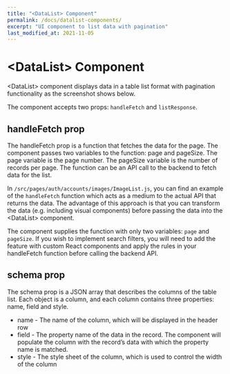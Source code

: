 ```yaml
---
title: "<DataList> Component"
permalink: /docs/datalist-components/
excerpt: "UI component to list data with pagination"
last_modified_at: 2021-11-05
---
```


# &lt;DataList&gt; Component

&lt;DataList&gt; component displays data in a table list format with pagination functionality as the screenshot shows below.

The component accepts two props: `handleFetch` and `listResponse`.

## handleFetch prop

The handleFetch prop is a function that fetches the data for the page. The component passes two variables to the function: page and pageSize. The page variable is the page number. The pageSize variable is the number of records per page. The function can be an API call to the backend to fetch data for the list.

In `/src/pages/auth/accounts/images/ImageList.js`, you can find an example of the `handleFetch` function which acts as a medium to the actual API that returns the data. The advantage of this approach is that you can transform the data (e.g. including visual components) before passing the data into the &lt;DataList&gt; component.

The component supplies the function with only two variables: `page` and `pageSize`. If you wish to implement search filters, you will need to add the feature with custom React components and apply the rules in your handleFetch function before calling the backend API.

## schema prop

The schema prop is a JSON array that describes the columns of the table list. Each object is a column, and each column contains three properties: name, field and style.

- name - The name of the column, which will be displayed in the header row
- field - The property name of the data in the record. The component will populate the column with the record’s data with which the property name is matched.
- style - The style sheet of the column, which is used to control the width of the column
